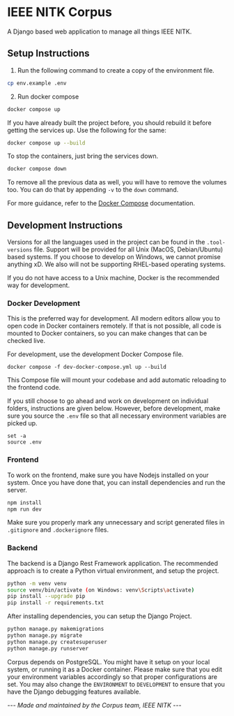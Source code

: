 # IEEE NITK Corpus

A Django based web application to manage all things IEEE NITK.

## Setup Instructions

1. Run the following command to create a copy of the environment file.

```sh
cp env.example .env
```

2. Run docker compose

```sh
docker compose up
```

If you have already built the project before, you should rebuild it before getting the services up. Use the following for the same:

```sh
docker compose up --build
```

To stop the containers, just bring the services down.

```sh
docker compose down
```

To remove all the previous data as well, you will have to remove the volumes too. You can do that by appending `-v` to the `down` command.

For more guidance, refer to the [Docker Compose](https://docs.docker.com/compose/) documentation.

## Development Instructions

Versions for all the languages used in the project can be found in the `.tool-versions` file. Support will be provided for all Unix (MacOS, Debian/Ubuntu) based systems. If you choose to develop on Windows, we cannot promise anything xD. We also will not be supporting RHEL-based operating systems.

If you do not have access to a Unix machine, Docker is the recommended way for development.

### Docker Development

This is the preferred way for development. All modern editors allow you to open code in Docker containers remotely. If that is not possible, all code is mounted to Docker containers, so you can make changes that can be checked live.

For development, use the development Docker Compose file.

```shell
docker compose -f dev-docker-compose.yml up --build
```

This Compose file will mount your codebase and add automatic reloading to the frontend code.

If you still choose to go ahead and work on development on individual folders, instructions are given below. However, before development, make sure you source the `.env` file so that all necessary environment variables are picked up.

```shell
set -a
source .env
```

### Frontend
To work on the frontend, make sure you have Nodejs installed on your system. Once you have done that, you can install dependencies and run the server.

```sh
npm install
npm run dev
```

Make sure you properly mark any unnecessary and script generated files in `.gitignore` and `.dockerignore` files.

### Backend
The backend is a Django Rest Framework application. The recommended approach is to create a Python virtual environment, and setup the project.

```sh
python -m venv venv
source venv/bin/activate (on Windows: venv\Scripts\activate)
pip install --upgrade pip
pip install -r requirements.txt
```

After installing dependencies, you can setup the Django Project.

```sh
python manage.py makemigrations
python manage.py migrate
python manage.py createsuperuser
python manage.py runserver
```

Corpus depends on PostgreSQL. You might have it setup on your local system, or running it as a Docker container. Please make sure that you edit your environment variables accordingly so that proper configurations are set. You may also change the `ENVIRONMENT` to `DEVELOPMENT` to ensure that you have the Django debugging features available.

_--- Made and maintained by the Corpus team, IEEE NITK ---_